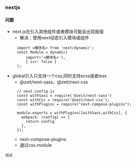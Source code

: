 ### nextjs



#### 问题
* next.js在引入其他组件或者模块可能会出现报错
  * 解决：使用next动态引入模块或组件
  ```
    import <模块名> from 'next/dynamic';
    const Module = dynamic(
        import('<模块名>'),
        { ssr: false }
    );
  ```
* global引入只支持一个css,同时支持scss或者less
  * @zeit/next-sass、@zeit/next-css
  ```
    // next.config.js
    const withSass = require('@zeit/next-sass')
    const withCss = require('@zeit/next-css');
    const withPlugins = require("next-compose-plugins");
    
    module.exports = withPlugins([withSass,withCss], {
      webpack: (config) => {
        return config
      },
    });

    ```
   *  next-compose-plugins
   * 通过css.module

```
测试
```
